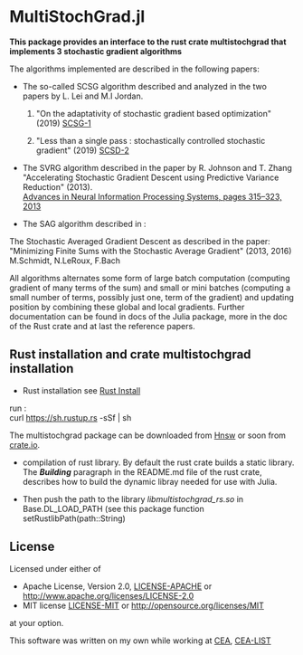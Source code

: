 
# MultiStochGrad.jl

 **This package provides an interface to the rust crate multistochgrad that implements
 3 stochastic gradient algorithms**

 The algorithms implemented are described in the following papers:

* The so-called SCSG algorithm described and analyzed in the two papers by L. Lei and  M.I Jordan.

    1. "On the adaptativity of stochastic gradient based optimization" (2019)
    [SCSG-1](https://arxiv.org/abs/1904.04480)

    2. "Less than a single pass : stochastically controlled stochastic gradient" (2019)
    [SCSD-2](https://arxiv.org/abs/1609.03261)

* The SVRG algorithm described in the paper by R. Johnson and T. Zhang
"Accelerating Stochastic Gradient Descent using Predictive Variance Reduction" (2013).  
[Advances in Neural Information Processing Systems, pages 315–323, 2013](https://papers.nips.cc/paper/4937-accelerating-stochastic-gradient-descent-using-predictive-variance-reduction.pdf)

* The SAG algorithm described in :

The Stochastic Averaged Gradient Descent as described in the paper:
"Minimizing Finite Sums with the Stochastic Average Gradient" (2013, 2016)
M.Schmidt, N.LeRoux, F.Bach

All algorithms alternates some form of large batch computation (computing gradient of many terms of the sum)
and small or mini batches (computing a small number of terms, possibly just one, term of the gradient)
and updating position by combining these global and local gradients.
Further documentation can be found in docs of the Julia package, more in the doc of the Rust crate and at last the reference papers.

## Rust installation and crate multistochgrad installation

* Rust installation see [Rust Install](https://www.rust-lang.org/tools/install)

run :  
curl https://sh.rustup.rs -sSf | sh

   The multistochgrad package can be downloaded from [Hnsw](https://github.com/jean-pierreBoth/multistochgrad) or soon
   from [crate.io](https://crates.io/).

* compilation of rust library.
    By default the rust crate builds a static library. The ***Building*** paragraph in the README.md file of the rust crate, describes how to build the dynamic libray needed for use with Julia.

* Then push the path to the library *libmultistochgrad_rs.so* in Base.DL_LOAD_PATH
(see this package function setRustlibPath(path::String)

## License

Licensed under either of

* Apache License, Version 2.0, [LICENSE-APACHE](LICENSE-APACHE) or <http://www.apache.org/licenses/LICENSE-2.0>
* MIT license [LICENSE-MIT](LICENSE-MIT) or <http://opensource.org/licenses/MIT>

at your option.

This software was written on my own while working at [CEA](http://www.cea.fr/), [CEA-LIST](http://www-list.cea.fr/en/)
